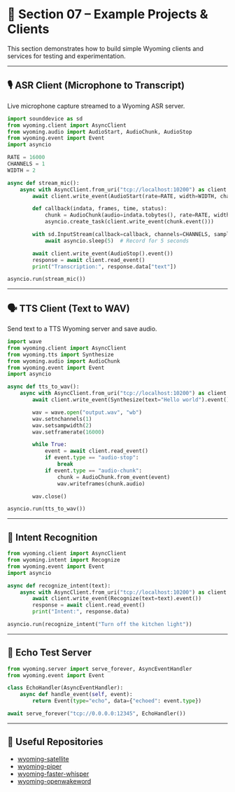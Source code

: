 # 🧪 Section 07 – Example Projects & Clients

This section demonstrates how to build simple Wyoming clients and services for testing and experimentation.

---

## 🎙️ ASR Client (Microphone to Transcript)

Live microphone capture streamed to a Wyoming ASR server.

```python
import sounddevice as sd
from wyoming.client import AsyncClient
from wyoming.audio import AudioStart, AudioChunk, AudioStop
from wyoming.event import Event
import asyncio

RATE = 16000
CHANNELS = 1
WIDTH = 2

async def stream_mic():
    async with AsyncClient.from_uri("tcp://localhost:10200") as client:
        await client.write_event(AudioStart(rate=RATE, width=WIDTH, channels=CHANNELS).event())

        def callback(indata, frames, time, status):
            chunk = AudioChunk(audio=indata.tobytes(), rate=RATE, width=WIDTH, channels=CHANNELS)
            asyncio.create_task(client.write_event(chunk.event()))

        with sd.InputStream(callback=callback, channels=CHANNELS, samplerate=RATE):
            await asyncio.sleep(5)  # Record for 5 seconds

        await client.write_event(AudioStop().event())
        response = await client.read_event()
        print("Transcription:", response.data["text"])

asyncio.run(stream_mic())
```

---

## 🗣️ TTS Client (Text to WAV)

Send text to a TTS Wyoming server and save audio.

```python
import wave
from wyoming.client import AsyncClient
from wyoming.tts import Synthesize
from wyoming.audio import AudioChunk
from wyoming.event import Event
import asyncio

async def tts_to_wav():
    async with AsyncClient.from_uri("tcp://localhost:10200") as client:
        await client.write_event(Synthesize(text="Hello world").event())

        wav = wave.open("output.wav", "wb")
        wav.setnchannels(1)
        wav.setsampwidth(2)
        wav.setframerate(16000)

        while True:
            event = await client.read_event()
            if event.type == "audio-stop":
                break
            if event.type == "audio-chunk":
                chunk = AudioChunk.from_event(event)
                wav.writeframes(chunk.audio)

        wav.close()

asyncio.run(tts_to_wav())
```

---

## 🧠 Intent Recognition

```python
from wyoming.client import AsyncClient
from wyoming.intent import Recognize
from wyoming.event import Event
import asyncio

async def recognize_intent(text):
    async with AsyncClient.from_uri("tcp://localhost:10200") as client:
        await client.write_event(Recognize(text=text).event())
        response = await client.read_event()
        print("Intent:", response.data)

asyncio.run(recognize_intent("Turn off the kitchen light"))
```

---

## 🔁 Echo Test Server

```python
from wyoming.server import serve_forever, AsyncEventHandler
from wyoming.event import Event

class EchoHandler(AsyncEventHandler):
    async def handle_event(self, event):
        return Event(type="echo", data={"echoed": event.type})

await serve_forever("tcp://0.0.0.0:12345", EchoHandler())
```

---

## 🔗 Useful Repositories

- [wyoming-satellite](https://github.com/rhasspy/wyoming-satellite)
- [wyoming-piper](https://github.com/rhasspy/wyoming-piper)
- [wyoming-faster-whisper](https://github.com/rhasspy/wyoming-faster-whisper)
- [wyoming-openwakeword](https://github.com/rhasspy/wyoming-openwakeword)

